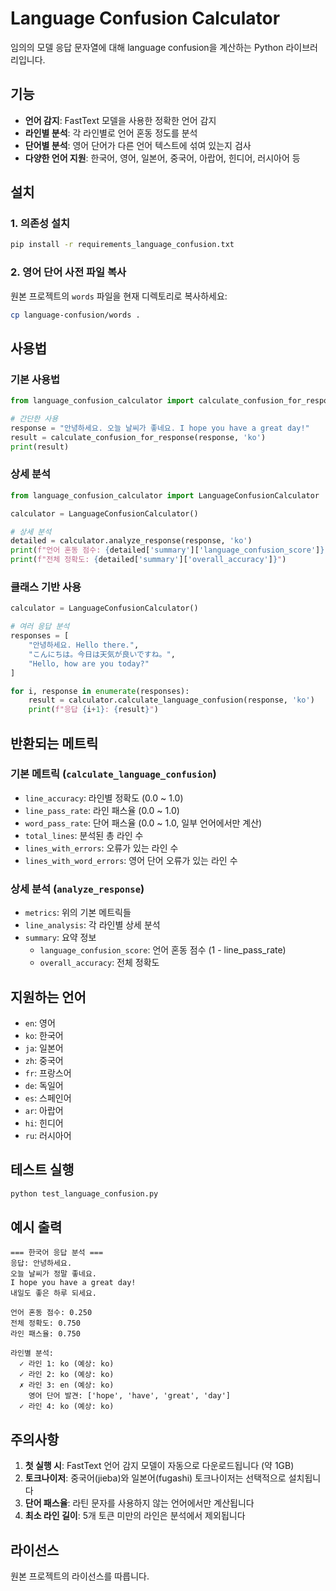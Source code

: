 # Language Confusion Calculator

임의의 모델 응답 문자열에 대해 language confusion을 계산하는 Python 라이브러리입니다.

## 기능

- **언어 감지**: FastText 모델을 사용한 정확한 언어 감지
- **라인별 분석**: 각 라인별로 언어 혼동 정도를 분석
- **단어별 분석**: 영어 단어가 다른 언어 텍스트에 섞여 있는지 검사
- **다양한 언어 지원**: 한국어, 영어, 일본어, 중국어, 아랍어, 힌디어, 러시아어 등

## 설치

### 1. 의존성 설치

```bash
pip install -r requirements_language_confusion.txt
```

### 2. 영어 단어 사전 파일 복사

원본 프로젝트의 `words` 파일을 현재 디렉토리로 복사하세요:

```bash
cp language-confusion/words .
```

## 사용법

### 기본 사용법

```python
from language_confusion_calculator import calculate_confusion_for_response

# 간단한 사용
response = "안녕하세요. 오늘 날씨가 좋네요. I hope you have a great day!"
result = calculate_confusion_for_response(response, 'ko')
print(result)
```

### 상세 분석

```python
from language_confusion_calculator import LanguageConfusionCalculator

calculator = LanguageConfusionCalculator()

# 상세 분석
detailed = calculator.analyze_response(response, 'ko')
print(f"언어 혼동 점수: {detailed['summary']['language_confusion_score']}")
print(f"전체 정확도: {detailed['summary']['overall_accuracy']}")
```

### 클래스 기반 사용

```python
calculator = LanguageConfusionCalculator()

# 여러 응답 분석
responses = [
    "안녕하세요. Hello there.",
    "こんにちは。今日は天気が良いですね。",
    "Hello, how are you today?"
]

for i, response in enumerate(responses):
    result = calculator.calculate_language_confusion(response, 'ko')
    print(f"응답 {i+1}: {result}")
```

## 반환되는 메트릭

### 기본 메트릭 (`calculate_language_confusion`)

- `line_accuracy`: 라인별 정확도 (0.0 ~ 1.0)
- `line_pass_rate`: 라인 패스율 (0.0 ~ 1.0)
- `word_pass_rate`: 단어 패스율 (0.0 ~ 1.0, 일부 언어에서만 계산)
- `total_lines`: 분석된 총 라인 수
- `lines_with_errors`: 오류가 있는 라인 수
- `lines_with_word_errors`: 영어 단어 오류가 있는 라인 수

### 상세 분석 (`analyze_response`)

- `metrics`: 위의 기본 메트릭들
- `line_analysis`: 각 라인별 상세 분석
- `summary`: 요약 정보
  - `language_confusion_score`: 언어 혼동 점수 (1 - line_pass_rate)
  - `overall_accuracy`: 전체 정확도

## 지원하는 언어

- `en`: 영어
- `ko`: 한국어
- `ja`: 일본어
- `zh`: 중국어
- `fr`: 프랑스어
- `de`: 독일어
- `es`: 스페인어
- `ar`: 아랍어
- `hi`: 힌디어
- `ru`: 러시아어

## 테스트 실행

```bash
python test_language_confusion.py
```

## 예시 출력

```
=== 한국어 응답 분석 ===
응답: 안녕하세요.
오늘 날씨가 정말 좋네요.
I hope you have a great day!
내일도 좋은 하루 되세요.

언어 혼동 점수: 0.250
전체 정확도: 0.750
라인 패스율: 0.750

라인별 분석:
  ✓ 라인 1: ko (예상: ko)
  ✓ 라인 2: ko (예상: ko)
  ✗ 라인 3: en (예상: ko)
    영어 단어 발견: ['hope', 'have', 'great', 'day']
  ✓ 라인 4: ko (예상: ko)
```

## 주의사항

1. **첫 실행 시**: FastText 언어 감지 모델이 자동으로 다운로드됩니다 (약 1GB)
2. **토크나이저**: 중국어(jieba)와 일본어(fugashi) 토크나이저는 선택적으로 설치됩니다
3. **단어 패스율**: 라틴 문자를 사용하지 않는 언어에서만 계산됩니다
4. **최소 라인 길이**: 5개 토큰 미만의 라인은 분석에서 제외됩니다

## 라이선스

원본 프로젝트의 라이선스를 따릅니다. 